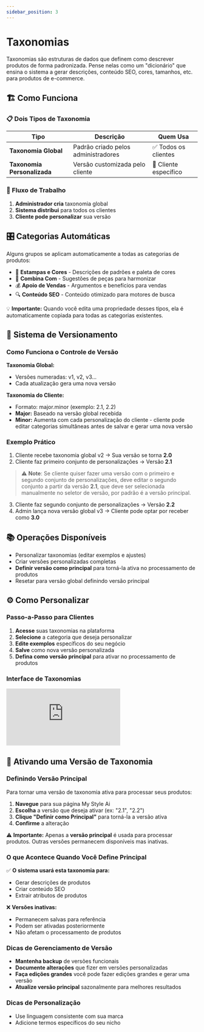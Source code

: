 ```yaml
---
sidebar_position: 3
---
```


# Taxonomias

Taxonomias são estruturas de dados que definem como descrever produtos de forma padronizada. Pense nelas como um "dicionário" que ensina o sistema a gerar descrições, conteúdo SEO, cores, tamanhos, etc. para produtos de e-commerce.

## 🏗️ Como Funciona

### 📋 Dois Tipos de Taxonomia

| Tipo | Descrição | Quem Usa |
|------|-----------|----------|
| **Taxonomia Global** | Padrão criado pelos administradores | ✅ Todos os clientes |
| **Taxonomia Personalizada** | Versão customizada pelo cliente | 👤 Cliente específico |

### 🔄 Fluxo de Trabalho

1. **Administrador cria** taxonomia global
2. **Sistema distribui** para todos os clientes
3. **Cliente pode personalizar** sua versão

## 🎛️ Categorias Automáticas

Alguns grupos se aplicam automaticamente a todas as categorias de produtos:

- 🎨 **Estampas e Cores** - Descrições de padrões e paleta de cores
- 👔 **Combina Com** - Sugestões de peças para harmonizar
- 💰 **Apoio de Vendas** - Argumentos e benefícios para vendas
- 🔍 **Conteúdo SEO** - Conteúdo otimizado para motores de busca

💡 **Importante:** Quando você edita uma propriedade desses tipos, ela é automaticamente copiada para todas as categorias existentes.

## 🔢 Sistema de Versionamento

### Como Funciona o Controle de Versão

**Taxonomia Global:**
- Versões numeradas: v1, v2, v3...
- Cada atualização gera uma nova versão

**Taxonomia do Cliente:**
- Formato: major.minor (exemplo: 2.1, 2.2)
- **Major:** Baseado na versão global recebida
- **Minor:** Aumenta com cada personalização do cliente - cliente pode editar categorias simultâneas antes de salvar e gerar uma nova versão

### Exemplo Prático

1. Cliente recebe taxonomia global v2 → Sua versão se torna **2.0**
2. Cliente faz primeiro conjunto de personalizações → Versão **2.1**

> ⚠️ **Note**: Se cliente quiser fazer uma versão com o primeiro e segundo conjunto de personalizações, deve editar o segundo conjunto a partir da versão **2.1**, que deve ser selecionada manualmente no seletor de versão, por padrão é a versão principal.

3. Cliente faz segundo conjunto de personalizações → Versão **2.2**
4. Admin lança nova versão global v3 → Cliente pode optar por receber como **3.0**

## 📚 Operações Disponíveis

- Personalizar taxonomias (editar exemplos e ajustes)
- Criar versões personalizadas completas
- **Definir versão como principal** para torná-la ativa no processamento de produtos
- Resetar para versão global definindo versão principal

## ⚙️ Como Personalizar

### Passo-a-Passo para Clientes

1. **Acesse** suas taxonomias na plataforma
2. **Selecione** a categoria que deseja personalizar
3. **Edite exemplos** específicos do seu negócio
4. **Salve** como nova versão personalizada
5. **Defina como versão principal** para ativar no processamento de produtos

### Interface de Taxonomias

<div style={{position: 'relative', paddingBottom: '56.25%', height: 0, overflow: 'hidden'}}>
  <iframe
    style={{position: 'absolute', top: 0, left: 0, width: '100%', height: '100%'}}
    src="https://www.youtube.com/embed/YkdTPn-vb0Y"
    title="Demo de Taxonomias"
    frameBorder="0"
    allow="accelerometer; autoplay; clipboard-write; encrypted-media; gyroscope; picture-in-picture; web-share"
    allowFullScreen>
  </iframe>
</div>

## 🎯 Ativando uma Versão de Taxonomia

### Definindo Versão Principal

Para tornar uma versão de taxonomia ativa para processar seus produtos:

1. **Navegue** para sua página My Style Ai
2. **Escolha** a versão que deseja ativar (ex: "2.1", "2.2")
3. **Clique "Definir como Principal"** para torná-la a versão ativa
4. **Confirme** a alteração

⚠️ **Importante:** Apenas a **versão principal** é usada para processar produtos. Outras versões permanecem disponíveis mas inativas.

### O que Acontece Quando Você Define Principal

✅ **O sistema usará esta taxonomia para:**
- Gerar descrições de produtos
- Criar conteúdo SEO
- Extrair atributos de produtos

❌ **Versões inativas:**
- Permanecem salvas para referência
- Podem ser ativadas posteriormente
- Não afetam o processamento de produtos

### Dicas de Gerenciamento de Versão

- **Mantenha backup** de versões funcionais
- **Documente alterações** que fizer em versões personalizadas
- **Faça edições grandes** você pode fazer edições grandes e gerar uma versão
- **Atualize versão principal** sazonalmente para melhores resultados

### Dicas de Personalização

- Use linguagem consistente com sua marca
- Adicione termos específicos do seu nicho